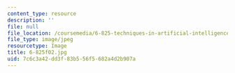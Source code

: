 ```yaml
---
content_type: resource
description: ''
file: null
file_location: /coursemedia/6-825-techniques-in-artificial-intelligence-sma-5504-fall-2002/7c6c3a42dd3f83b556f5682a4d2b907a_6-825f02.jpg
file_type: image/jpeg
resourcetype: Image
title: 6-825f02.jpg
uid: 7c6c3a42-dd3f-83b5-56f5-682a4d2b907a
---
```


